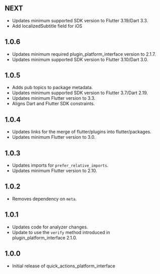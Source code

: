 ## NEXT

* Updates minimum supported SDK version to Flutter 3.19/Dart 3.3.
* Add localizedSubtitle field for iOS

## 1.0.6

* Updates minimum required plugin_platform_interface version to 2.1.7.
* Updates minimum supported SDK version to Flutter 3.10/Dart 3.0.

## 1.0.5

* Adds pub topics to package metadata.
* Updates minimum supported SDK version to Flutter 3.7/Dart 2.19.
* Updates minimum Flutter version to 3.3.
* Aligns Dart and Flutter SDK constraints.

## 1.0.4

* Updates links for the merge of flutter/plugins into flutter/packages.
* Updates minimum Flutter version to 3.0.

## 1.0.3

* Updates imports for `prefer_relative_imports`.
* Updates minimum Flutter version to 2.10.

## 1.0.2

* Removes dependency on `meta`.

## 1.0.1

* Updates code for analyzer changes.
* Update to use the `verify` method introduced in plugin_platform_interface 2.1.0.

## 1.0.0

* Initial release of quick_actions_platform_interface
